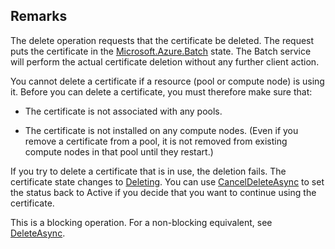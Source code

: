 ## Remarks  
 The delete operation requests that the certificate be deleted.  The request puts the certificate in the [Microsoft.Azure.Batch](assetId:///N:Microsoft.Azure.Batch?qualifyHint=False&autoUpgrade=True) state.             The Batch service will perform the actual certificate deletion without any further client action.  
  
 You cannot delete a certificate if a resource (pool or compute node) is using it. Before you can delete a certificate, you must therefore make sure that:  
  
-   The certificate is not associated with any pools.  
  
-   The certificate is not installed on any compute nodes.  (Even if you remove a certificate from a pool, it is not removed from existing compute nodes in that pool until they restart.)  
  
 If you try to delete a certificate that is in use, the deletion fails. The certificate state changes to [Deleting](assetId:///T:Microsoft.Azure.Batch.Common.CertificateState?qualifyHint=False&autoUpgrade=True).             You can use [CancelDeleteAsync](assetId:///M:Microsoft.Azure.Batch.Certificate.CancelDeleteAsync(System.Collections.Generic.IEnumerable{Microsoft.Azure.Batch.BatchClientBehavior},System.Threading.CancellationToken)?qualifyHint=False&autoUpgrade=True) to set the status back to Active if you decide that you want to continue using the certificate.  
  
 This is a blocking operation. For a non-blocking equivalent, see [DeleteAsync](assetId:///M:Microsoft.Azure.Batch.Certificate.DeleteAsync(System.Collections.Generic.IEnumerable{Microsoft.Azure.Batch.BatchClientBehavior},System.Threading.CancellationToken)?qualifyHint=False&autoUpgrade=True).